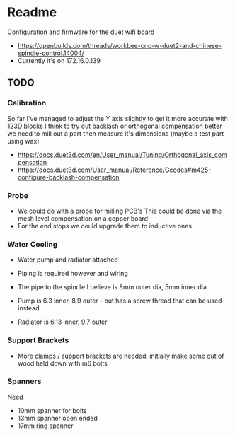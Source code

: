# Readme

Configuration and firmware for the duet wifi board

  * https://openbuilds.com/threads/workbee-cnc-w-duet2-and-chinese-spindle-control.14004/
  * Currently it's on 172.16.0.139

## TODO

### Calibration

So far I've managed to adjust the Y axis slightly to get it more accurate with 123D blocks
I think to try out backlash or orthogonal compensation better we need to mill out a part then measure it's dimensions
(maybe a test part using wax)

  * https://docs.duet3d.com/en/User_manual/Tuning/Orthogonal_axis_compensation
  * https://docs.duet3d.com/User_manual/Reference/Gcodes#m425-configure-backlash-compensation


### Probe

  * We could do with a probe for milling PCB's
    This could be done via the mesh level compensation on a copper board
  * For the end stops we could upgrade them to inductive ones

### Water Cooling

  * Water pump and radiator attached
  * Piping is required however and wiring

  * The pipe to the spindle I believe is 8mm outer dia, 5mm inner dia
  * Pump is 6.3 inner, 8.9 outer - but has a screw thread that can be used instead
  * Radiator is 6.13 inner, 9.7 outer


### Support Brackets

  * More clamps / support brackets are needed, initially make some out of wood held down with m6 bolts

### Spanners

Need

  * 10mm spanner for bolts
  * 13mm spanner open ended
  * 17mm ring spanner
